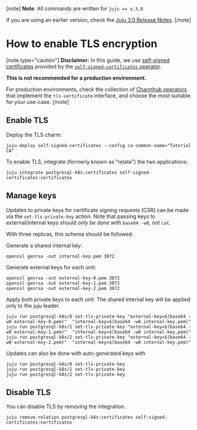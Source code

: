 [note]
**Note**: All commands are written for `juju >= v.3.0`

If you are using an earlier version, check the [Juju 3.0 Release Notes](https://juju.is/docs/juju/roadmap#heading--juju-3-0-0---22-oct-2022).
[/note]

# How to enable TLS encryption

[note type="caution"]
**Disclaimer:** In this guide, we use [self-signed certificates](https://en.wikipedia.org/wiki/Self-signed_certificate) provided by the [`self-signed-certificates` operator](https://github.com/canonical/self-signed-certificates-operator). 

**This is not recommended for a production environment.**

For production environments, check the collection of [Charmhub operators](https://charmhub.io/?q=tls-certificates) that implement the `tls-certificate` interface, and choose the most suitable for your use-case.
[/note]


## Enable TLS
Deploy the TLS charm:
```shell
juju deploy self-signed-certificates --config ca-common-name="Tutorial CA"
```

To enable TLS, integrate (formerly known as "relate") the two applications:
```shell
juju integrate postgresql-k8s:certificates self-signed-certificates:certificates
```

## Manage keys
Updates to private keys for certificate signing requests (CSR) can be made via the `set-tls-private-key` action. Note that passing keys to external/internal keys should *only be done with* `base64 -w0`, *not* `cat`. 

With three replicas, this schema should be followed:

Generate a shared internal key:
```shell
openssl genrsa -out internal-key.pem 3072
```
Generate external keys for each unit:
```shell
openssl genrsa -out external-key-0.pem 3072
openssl genrsa -out external-key-1.pem 3072
openssl genrsa -out external-key-2.pem 3072
```
Apply both private keys to each unit. The shared internal key will be applied only to the juju leader.

```shell
juju run postgresql-k8s/0 set-tls-private-key "external-key=$(base64 -w0 external-key-0.pem)"  "internal-key=$(base64 -w0 internal-key.pem)" 
juju run postgresql-k8s/1 set-tls-private-key "external-key=$(base64 -w0 external-key-1.pem)"  "internal-key=$(base64 -w0 internal-key.pem)" 
juju run postgresql-k8s/2 set-tls-private-key "external-key=$(base64 -w0 external-key-2.pem)"  "internal-key=$(base64 -w0 internal-key.pem)" 
```

Updates can also be done with auto-generated keys with

```shell
juju run postgresql-k8s/0 set-tls-private-key
juju run postgresql-k8s/1 set-tls-private-key
juju run postgresql-k8s/2 set-tls-private-key
```

## Disable TLS 
You can disable TLS by removing the integration.
```shell
juju remove-relation postgresql-k8s:certificates self-signed-certificates:certificates
```